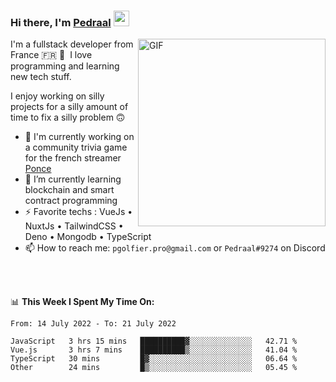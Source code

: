### Hi there, I'm <a href="https://pedraal.dev" target="_blank">Pedraal</a> <img src="https://media.giphy.com/media/hvRJCLFzcasrR4ia7z/giphy.gif" width="25px">
<img align="right" alt="GIF" src="https://pedraal.dev/avatar.png" width="300" height="300" />

I'm a fullstack developer from France 🇫🇷 🥖 &nbsp;I love programming and learning new
tech stuff.

I enjoy working on silly projects for a silly amount of time to fix a silly problem 🙃

- 🔭  I'm currently working on a community trivia game for the french streamer <a href="https://twitch.tv/ponce" target="_blank">Ponce</a>
- 🌱 I’m currently learning blockchain and smart contract programming
- ⚡ Favorite techs : VueJs &bull; NuxtJs &bull; TailwindCSS &bull; Deno &bull; Mongodb &bull; TypeScript
- 📫 How to reach me: `pgolfier.pro@gmail.com` or `Pedraal#9274` on Discord

<br>
<br>

📊 **This Week I Spent My Time On:**
<!--START_SECTION:waka-->

```text
From: 14 July 2022 - To: 21 July 2022

JavaScript   3 hrs 15 mins   ██████████▓░░░░░░░░░░░░░░   42.71 %
Vue.js       3 hrs 7 mins    ██████████▒░░░░░░░░░░░░░░   41.04 %
TypeScript   30 mins         █▓░░░░░░░░░░░░░░░░░░░░░░░   06.64 %
Other        24 mins         █▒░░░░░░░░░░░░░░░░░░░░░░░   05.45 %
```

<!--END_SECTION:waka-->
